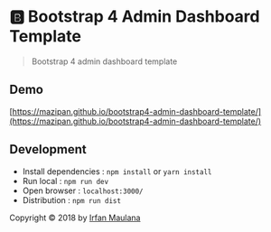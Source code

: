 # :b: Bootstrap 4 Admin Dashboard Template

> Bootstrap 4 admin dashboard template


## Demo

[https://mazipan.github.io/bootstrap4-admin-dashboard-template/](https://mazipan.github.io/bootstrap4-admin-dashboard-template/)

## Development

+ Install dependencies : `npm install` or `yarn install`
+ Run local : `npm run dev`
+ Open browser : `localhost:3000/`
+ Distribution : `npm run dist`

Copyright © 2018 by [Irfan Maulana](https://github.com/mazipan/)

